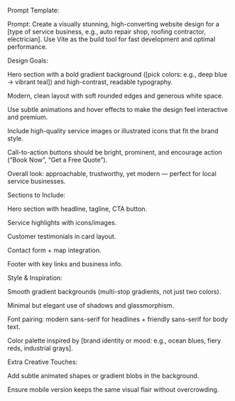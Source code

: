 Prompt Template:

Prompt:
Create a visually stunning, high-converting website design for a [type of service business, e.g., auto repair shop, roofing contractor, electrician]. Use Vite as the build tool for fast development and optimal performance.

Design Goals:

Hero section with a bold gradient background ([pick colors: e.g., deep blue → vibrant teal]) and high-contrast, readable typography.

Modern, clean layout with soft rounded edges and generous white space.

Use subtle animations and hover effects to make the design feel interactive and premium.

Include high-quality service images or illustrated icons that fit the brand style.

Call-to-action buttons should be bright, prominent, and encourage action (“Book Now”, “Get a Free Quote”).

Overall look: approachable, trustworthy, yet modern — perfect for local service businesses.

Sections to Include:

Hero section with headline, tagline, CTA button.

Service highlights with icons/images.

Customer testimonials in card layout.

Contact form + map integration.

Footer with key links and business info.

Style & Inspiration:

Smooth gradient backgrounds (multi-stop gradients, not just two colors).

Minimal but elegant use of shadows and glassmorphism.

Font pairing: modern sans-serif for headlines + friendly sans-serif for body text.

Color palette inspired by [brand identity or mood: e.g., ocean blues, fiery reds, industrial grays].

Extra Creative Touches:

Add subtle animated shapes or gradient blobs in the background.

Ensure mobile version keeps the same visual flair without overcrowding.